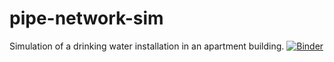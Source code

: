 # pipe-network-sim
Simulation of a drinking water installation in an apartment building.
[![Binder](https://mybinder.org/badge_logo.svg)](https://mybinder.org/v2/gh/TomLXXVI/pipe-network-sim/master?urlpath=%2Fvoila%2Frender%2Fproject%2Fnotebooks%2Fsim_gebouw.ipynb)
